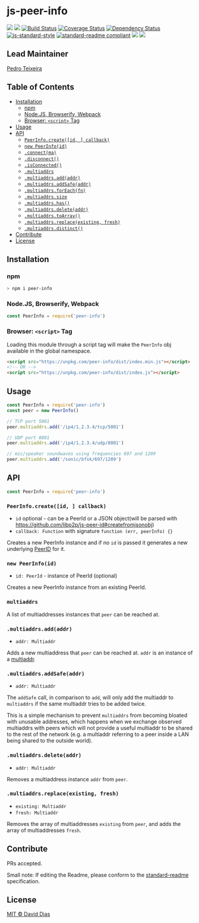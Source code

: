 # js-peer-info

[![](https://img.shields.io/badge/made%20by-Protocol%20Labs-blue.svg?style=flat-square)](http://ipn.io)
[![](https://img.shields.io/badge/freenode-%23ipfs-blue.svg?style=flat-square)](http://webchat.freenode.net/?channels=%23ipfs)
[![Build Status](https://travis-ci.org/libp2p/js-peer-info.svg?style=flat-square)](https://travis-ci.org/libp2p/js-peer-info)
[![Coverage Status](https://coveralls.io/repos/github/libp2p/js-peer-info/badge.svg?branch=master)](https://coveralls.io/github/libp2p/js-peer-info?branch=master)
[![Dependency Status](https://david-dm.org/libp2p/js-peer-info.svg?style=flat-square)](https://david-dm.org/libp2p/js-peer-info)
[![js-standard-style](https://img.shields.io/badge/code%20style-standard-brightgreen.svg?style=flat-square)](https://github.com/feross/standard)
[![standard-readme compliant](https://img.shields.io/badge/standard--readme-OK-green.svg?style=flat-square)](https://github.com/RichardLitt/standard-readme)
![](https://img.shields.io/badge/npm-%3E%3D3.0.0-orange.svg?style=flat-square)
![](https://img.shields.io/badge/Node.js-%3E%3D6.0.0-orange.svg?style=flat-square)

## Lead Maintainer

[Pedro Teixeira](https://github.com/pgte)

## Table of Contents

- [Installation](#installation)
  - [npm](#npm)
  - [Node.JS, Browserify, Webpack](#nodejs-browserify-webpack)
  - [Browser: `<script>` Tag](#browser-script-tag)
- [Usage](#usage)
- [API](#api)
  - [`PeerInfo.create([id, ] callback)`](#peerinfocreateid-callback)
  - [`new PeerInfo(id)`](#new-peerinfoid)
  - [`.connect(ma)`](#connectma)
  - [`.disconnect()`](#connectma)
  - [`.isConnected()`](#connectma)
  - [`.multiaddrs`](#multiaddrs)
  - [`.multiaddrs.add(addr)`](#multiaddraddaddr)
  - [`.multiaddrs.addSafe(addr)`](#multiaddraddsafeaddr)
  - [`.multiaddrs.forEach(fn)`](#multiaddrforeachfn)
  - [`.multiaddrs.size`](#multiaddrsize)
  - [`.multiaddrs.has()`](#multiaddrhas)
  - [`.multiaddrs.delete(addr)`](#multiaddrdeleteaddr)
  - [`.multiaddrs.toArray()`](#multiaddrtoarray)
  - [`.multiaddrs.replace(existing, fresh)`](#multiaddrreplaceexisting-fresh)
  - [`.multiaddrs.distinct()`](#distinct)
- [Contribute](#contribute)
- [License](#license)

## Installation

### npm

```sh
> npm i peer-info
```

### Node.JS, Browserify, Webpack

```js
const PeerInfo = require('peer-info')
```

### Browser: `<script>` Tag

Loading this module through a script tag will make the `PeerInfo` obj available in the global namespace.

```html
<script src="https://unpkg.com/peer-info/dist/index.min.js"></script>
<!-- OR -->
<script src="https://unpkg.com/peer-info/dist/index.js"></script>
```

## Usage

```js
const PeerInfo = require('peer-info')
const peer = new PeerInfo()

// TCP port 5001
peer.multiaddrs.add('/ip4/1.2.3.4/tcp/5001')

// UDP port 8001
peer.multiaddrs.add('/ip4/1.2.3.4/udp/8001')

// mic/speaker soundwaves using frequencies 697 and 1209
peer.multiaddrs.add('/sonic/bfsk/697/1209')
```

## API

```js
const PeerInfo = require('peer-info')
```

### `PeerInfo.create([id, ] callback)`

- `id` optional - can be a PeerId or a JSON object(will be parsed with https://github.com/libp2p/js-peer-id#createfromjsonobj) 
- `callback: Function` with signature `function (err, peerInfo) {}`

Creates a new PeerInfo instance and if no `id` is passed it
generates a new underlying [PeerID](https://github.com/libp2p/js-peer-id)
for it.

### `new PeerInfo(id)`

- `id: PeerId` - instance of PeerId (optional)

Creates a new PeerInfo instance from an existing PeerId.

### `multiaddrs`

A list of multiaddresses instances that `peer` can be reached at.

### `.multiaddrs.add(addr)`

- `addr: Multiaddr`

Adds a new multiaddress that `peer` can be reached at. `addr` is an instance of
a [multiaddr](https://github.com/multiformats/js-multiaddr).

### `.multiaddrs.addSafe(addr)`

- `addr: Multiaddr`

The `addSafe` call, in comparison to `add`, will only add the multiaddr to
`multiaddrs` if the same multiaddr tries to be added twice.

This is a simple mechanism to prevent `multiaddrs` from becoming bloated with
unusable addresses, which happens when we exchange observed multiaddrs with
peers which will not provide a useful multiaddr to be shared to the rest of the
network (e.g. a multiaddr referring to a peer inside a LAN being shared to the
outside world).

### `.multiaddrs.delete(addr)`

- `addr: Multiaddr`

Removes a multiaddress instance `addr` from `peer`.

### `.multiaddrs.replace(existing, fresh)`

- `existing: Multiaddr`
- `fresh: Multiaddr`

Removes the array of multiaddresses `existing` from `peer`, and adds the array
of multiaddresses `fresh`.

## Contribute

PRs accepted.

Small note: If editing the Readme, please conform to the [standard-readme](https://github.com/RichardLitt/standard-readme) specification.

## License

[MIT © David Dias](LICENSE)
